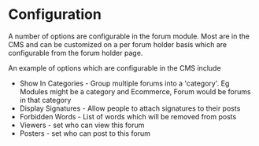Configuration
================================

A number of options are configurable in the forum module. Most are in the CMS and can be customized on a per forum holder basis
which are configurable from the forum holder page.

An example of options which are configurable in the CMS include 

* Show In Categories - Group multiple forums into a 'category'. Eg Modules might be a category and Ecommerce, Forum would be forums in that category
* Display Signatures - Allow people to attach signatures to their posts
* Forbidden Words - List of words which will be removed from posts
* Viewers - set who can view this forum 
* Posters - set who can post to this forum
	